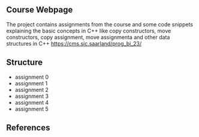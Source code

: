 ## Course Webpage
The project contains assignments from the course and some code snippets explaining the basic concepts in C++ like copy constructors, move constructors, copy assignment, move assignmenta and other data structures in C++
https://cms.sic.saarland/prog_bi_23/

## Structure
- assignment 0
- assignment 1
- assignment 2
- assignment 3
- assignment 4
- assignment 5

## References

